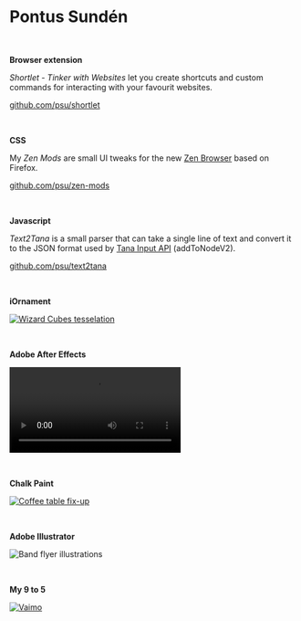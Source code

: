 # Pontus Sundén

<br>

**Browser extension**

_Shortlet - Tinker with Websites_ let you create shortcuts and custom commands for interacting with your favourit websites. 

[github.com/psu/shortlet](https://github.com/psu/shortlet)

<br>

**CSS**

My _Zen Mods_ are small UI tweaks for the new [Zen Browser](https://zen-browser.app) based on Firefox.

[github.com/psu/zen-mods](https://github.com/psu/zen-mods)

<br>

**Javascript**

_Text2Tana_ is a small parser that can take a single line of text and convert it to the JSON format used by [Tana Input API](https://tana.inc/docs/input-api) (addToNodeV2).

[github.com/psu/text2tana](https://github.com/psu/text2tana)

<br>

**iOrnament**

[![Wizard Cubes tesselation](media/wizard-cubes.jpg)](https://science-to-touch.com/en/iOrnament.html)

<br>

**Adobe After Effects**

![Animated marketing content](media/fhv-stress.mp4 ':include :type=video controls loop muted width=100% height=56%')

<br>

**Chalk Paint**

[![Coffee table fix-up](media/coffee-table.jpg)](/assets/coffee-table-process.jpg)

<br>

**Adobe Illustrator**

![Band flyer illustrations](media/greta-flyer.png)

<br>

**My 9 to 5**

[![Vaimo](media/dayjob.jpg)](https://www.vaimo.com/expertise/data-management/product-information-management-pim/)

<br>
